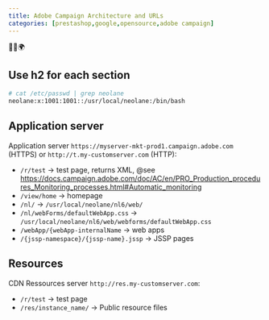 ```yaml
---
title: Adobe Campaign Architecture and URLs
categories: [prestashop,google,opensource,adobe campaign]
---
```


<p class="text-center">🐍👑🌍</p>
<!--more-->

## Use h2 for each section

```bash
# cat /etc/passwd | grep neolane
neolane:x:1001:1001::/usr/local/neolane:/bin/bash
```

## Application server
Application server `https://myserver-mkt-prod1.campaign.adobe.com` (HTTPS) or `http://t.my-customserver.com` (HTTP):
- `/r/test` -> test page, returns XML, @see https://docs.campaign.adobe.com/doc/AC/en/PRO_Production_procedures_Monitoring_processes.html#Automatic_monitoring
- `/view/home` -> homepage
- `/nl/` -> `/usr/local/neolane/nl6/web/`
- `/nl/webForms/defaultWebApp.css` -> `/usr/local/neolane/nl6/web/webforms/defaultWebApp.css`
- `/webApp/{webApp-internalName` -> web apps
- `/{jssp-namespace}/{jssp-name}.jssp` -> JSSP pages

## Resources
CDN Ressources server `http://res.my-customserver.com`:
- `/r/test` -> test page
- `/res/instance_name/` -> Public resource files
